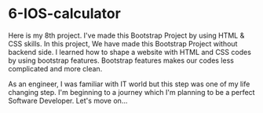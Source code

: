 # 6-IOS-calculator

Here is my 8th project. I've made this Bootstrap Project by using HTML & CSS skills.
In this project, We have made this Bootstrap Project without backend side.
I learned how to shape a website with HTML and CSS codes by using bootstrap features. Bootstrap features makes our codes less complicated and more clean.

As an engineer, I was familiar with IT world but this step was one of my life changing step. 
I'm beginning to a journey which I'm planning to be a perfect Software Developer.
Let's move on...
